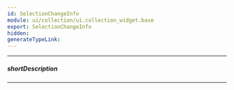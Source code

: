 ```yaml
---
id: SelectionChangeInfo
module: ui/collection/ui.collection_widget.base
export: SelectionChangeInfo
hidden: 
generateTypeLink: 
---
```

---
##### shortDescription
<!-- Description goes here -->

---
<!-- Description goes here -->